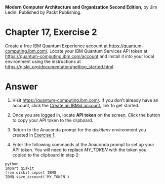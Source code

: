 __Modern Computer Architecture and Organization Second Edition__, by Jim Ledin. Published by Packt Publishing.
# Chapter 17, Exercise 2

Create a free IBM Quantum Experience account at https://quantum-computing.ibm.com/. Locate your IBM Quantum Services API token at https://quantum-computing.ibm.com/account and install it into your local environment using the instructions at https://qiskit.org/documentation/getting_started.html.

# Answer
1. Visit https://quantum-computing.ibm.com/. If you don't already have an account, click the [Create an IBMid account.](https://auth.quantum-computing.ibm.com/auth/idaas) link to get started.

2. Once you are logged in, locate **API token** on the screen. Click the button to copy your API token to the clipboard.

3. Return to the Anaconda prompt for the *qiskitenv* environment you created in [Exercise 1](Ex__1_install_qiskit.md).

4. Enter the following commands at the Anaconda prompt to set up your API token. You will need to replace *MY_TOKEN* with the token you copied to the clipboard in step 2:
```
python
import qiskit
from qiskit import IBMQ
IBMQ.save_account('MY_TOKEN')
```
